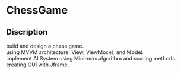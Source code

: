 # ChessGame

## Discription 
build and design a chess game.  
using MVVM architecture: View, ViewModel, and Model.  
implement AI System using  Mini-max algorithm and scoring methods.  
creating GUI with Jframe.
